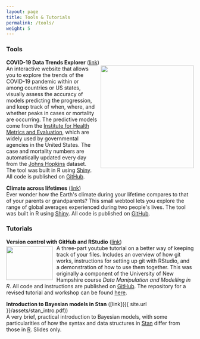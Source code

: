 ```yaml
---
layout: page
title: Tools & Tutorials
permalink: /tools/
weight: 5
---
```


### Tools  
**COVID-19 Data Trends Explorer** ([link](https://sz-tim.shinyapps.io/covid19-ihme/))    
[<img width="250" height="275" style="float:right; margin-left: 10px" src="{{ site.url }}/assets/COVID_Italy.png">](https://sz-tim.shinyapps.io/covid19-ihme/)An interactive website that allows you to explore the trends of the COVID-19 pandemic within or among countries or US states, visually assess the accuracy of models predicting the progression, and keep track of when, where, and whether peaks in cases or mortality are occurring. The predictive models come from the [Institute for Health Metrics and Evaluation](http://www.healthdata.org/covid), which are widely used by governmental agencies in the United States. The case and mortality numbers are automatically updated every day from the [Johns Hopkins](https://github.com/CSSEGISandData/COVID-19) dataset. The tool was built in R using [Shiny](https://shiny.rstudio.com/). All code is published on [GitHub](https://github.com/Sz-Tim/COVID19-IHME).  


**Climate across lifetimes** ([link](https://sz-tim.shinyapps.io/climate-in-my-life/))  
Ever wonder how the Earth's climate during your lifetime compares to that of your parents or grandparents? This small webtool lets you explore the range of global averages experienced during two people's lives. The tool was built in R using [Shiny](https://shiny.rstudio.com/). All code is published on [GitHub](https://github.com/Sz-Tim/climate-in-my-life).  



### Tutorials   
**Version control with GitHub and RStudio** ([link](https://www.youtube.com/playlist?list=PL7GjEq0oE7-YrZoV5eWkO-YOQbZtz-RxX))  
[<img width="125" height="90" style="float:left; margin-right: 10px; margin-top: 4px" src="{{ site.url }}/assets/git_workflow.png">](https://www.youtube.com/playlist?list=PL7GjEq0oE7-YrZoV5eWkO-YOQbZtz-RxX)A three-part youtube tutorial on a better way of keeping track of your files. Includes an overview of how git works, instructions for setting up git with RStudio, and a demonstration of how to use them together. This was originally a component of the University of New Hampshire course *Data Manipulation and Modelling in R*. All code and instructions are published on [GitHub](https://github.com/Sz-Tim/NR995_Module_9). The repository for a revised tutorial and workshop can be found [here](https://github.com/Sz-Tim/Bertelsmeier_Group). 

**Introduction to Bayesian models in Stan** ([link]({{ site.url }}/assets/stan_intro.pdf))  
A very brief, practical introduction to Bayesian models, with some particularities of how the syntax and data structures in [Stan](https://mc-stan.org//) differ from those in [R](http://cran.r-project.org/). Slides only. 
